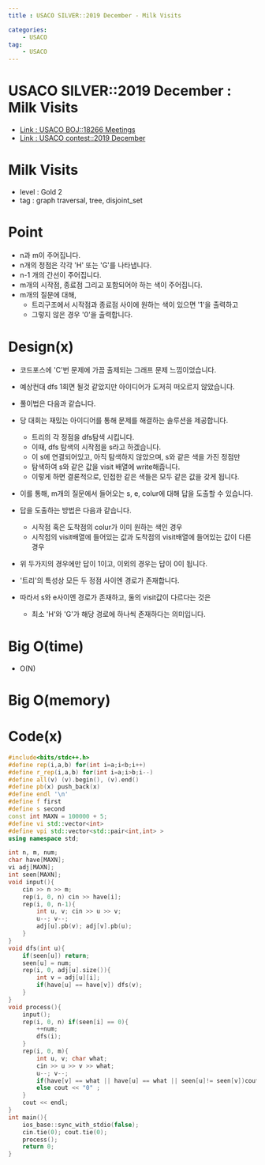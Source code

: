 ```yaml
---
title : USACO SILVER::2019 December - Milk Visits

categories:
    - USACO
tag:
    - USACO
---
```

# USACO SILVER::2019 December : Milk Visits
- [Link : USACO BOJ::18266 Meetings](https://www.acmicpc.net/problem/18267)
- [Link : USACO contest::2019 December](http://www.usaco.org/index.php?page=dec19results)

# Milk Visits

- level : Gold 2
- tag : graph traversal, tree, disjoint_set

# Point
- n과 m이 주어집니다.
- n개의 정점은 각각 'H' 또는 'G'를 나타냅니다.
- n-1 개의 간선이 주어집니다.
- m개의 시작점, 종료점 그리고 포함되어야 하는 색이 주어집니다.
- m개의 질문에 대해,
  - 트리구조에서 시작점과 종료점 사이에 원하는 색이 있으면 '1'을 출력하고
  - 그렇지 않은 경우 '0'을 출력합니다.

# Design(x)
- 코드포스에 'C'번 문제에 가끔 출제되는 그래프 문제 느낌이었습니다.
- 예상컨대 dfs 1회면 될것 같았지만 아이디어가 도저히 떠오르지 않았습니다.
- 풀이법은 다음과 같습니다.
- 당 대회는 재밌는 아이디어를 통해 문제를 해결하는 솔루션을 제공합니다.
  - 트리의 각 정점을 dfs탐색 시킵니다.
  - 이때, dfs 탐색의 시작점을 s라고 하겠습니다.
  - 이 s에 연결되어있고, 아직 탐색하지 않았으며, s와 같은 색을 가진 정점만 
  - 탐색하여 s와 같은 값을 visit 배열에 write해줍니다.
  - 이렇게 하면 결론적으로, 인접한 같은 색들은 모두 같은 값을 갖게 됩니다.

- 이를 통해, m개의 질문에서 들어오는 s, e, colur에 대해 답을 도출할 수 있습니다.
- 답을 도출하는 방법은 다음과 같습니다.
  - 시작점 혹은 도착점의 colur가 이미 원하는 색인 경우
  - 시작점의 visit배열에 들어있는 값과 도착점의 visit배열에 들어있는 값이 다른 경우
- 위 두가지의 경우에만 답이 1이고, 이외의 경우는 답이 0이 됩니다.
- '트리'의 특성상 모든 두 정점 사이엔 경로가 존재합니다.
- 따라서 s와 e사이엔 경로가 존재하고, 둘의 visit값이 다르다는 것은
  - 최소 'H'와 'G'가 해당 경로에 하나씩 존재하다는 의미입니다.

# Big O(time)
- O(N)

# Big O(memory)

# Code(x)

```cpp
#include<bits/stdc++.h>
#define rep(i,a,b) for(int i=a;i<b;i++)
#define r_rep(i,a,b) for(int i=a;i>b;i--)
#define all(v) (v).begin(), (v).end()
#define pb(x) push_back(x)
#define endl '\n'
#define f first
#define s second
const int MAXN = 100000 + 5;
#define vi std::vector<int>
#define vpi std::vector<std::pair<int,int> >
using namespace std;

int n, m, num;
char have[MAXN];
vi adj[MAXN];
int seen[MAXN];
void input(){
	cin >> n >> m;
	rep(i, 0, n) cin >> have[i];
	rep(i, 0, n-1){
		int u, v; cin >> u >> v;
		u--; v--;
		adj[u].pb(v); adj[v].pb(u);
	}
}
void dfs(int u){
	if(seen[u]) return;
	seen[u] = num;
	rep(i, 0, adj[u].size()){
		int v = adj[u][i];
		if(have[u] == have[v]) dfs(v);
	}
}
void process(){
	input();
	rep(i, 0, n) if(seen[i] == 0){
		++num;
		dfs(i);
	}
	rep(i, 0, m){
		int u, v; char what;
		cin >> u >> v >> what;
		u--; v--;
		if(have[v] == what || have[u] == what || seen[u]!= seen[v])cout << "1" ;
		else cout << "0" ;
	}
	cout << endl;
}
int main(){
    ios_base::sync_with_stdio(false);
    cin.tie(0); cout.tie(0);
    process();
    return 0;
}
```
